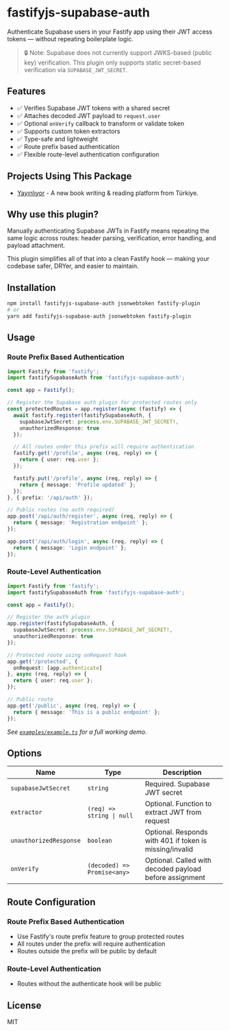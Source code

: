 # fastifyjs-supabase-auth

Authenticate Supabase users in your Fastify app using their JWT access tokens — without repeating boilerplate logic.

> 🔒 Note: Supabase does not currently support JWKS-based (public key) verification. This plugin only supports static secret-based verification via `SUPABASE_JWT_SECRET`.

## Features
- ✅ Verifies Supabase JWT tokens with a shared secret
- ✅ Attaches decoded JWT payload to `request.user`
- ✅ Optional `onVerify` callback to transform or validate token
- ✅ Supports custom token extractors
- ✅ Type-safe and lightweight
- ✅ Route prefix based authentication
- ✅ Flexible route-level authentication configuration

## Projects Using This Package

- [Yayınlıyor](https://www.yayinliyor.com/) - A new book writing & reading platform from Türkiye.

## Why use this plugin?

Manually authenticating Supabase JWTs in Fastify means repeating the same logic across routes: header parsing, verification, error handling, and payload attachment.

This plugin simplifies all of that into a clean Fastify hook — making your codebase safer, DRYer, and easier to maintain.

## Installation

```bash
npm install fastifyjs-supabase-auth jsonwebtoken fastify-plugin
# or
yarn add fastifyjs-supabase-auth jsonwebtoken fastify-plugin
```

## Usage

### Route Prefix Based Authentication

```ts
import Fastify from 'fastify';
import fastifySupabaseAuth from 'fastifyjs-supabase-auth';

const app = Fastify();

// Register the Supabase auth plugin for protected routes only
const protectedRoutes = app.register(async (fastify) => {
  await fastify.register(fastifySupabaseAuth, {
    supabaseJwtSecret: process.env.SUPABASE_JWT_SECRET!,
    unauthorizedResponse: true
  });

  // All routes under this prefix will require authentication
  fastify.get('/profile', async (req, reply) => {
    return { user: req.user };
  });

  fastify.put('/profile', async (req, reply) => {
    return { message: 'Profile updated' };
  });
}, { prefix: '/api/auth' });

// Public routes (no auth required)
app.post('/api/auth/register', async (req, reply) => {
  return { message: 'Registration endpoint' };
});

app.post('/api/auth/login', async (req, reply) => {
  return { message: 'Login endpoint' };
});
```

### Route-Level Authentication

```ts
import Fastify from 'fastify';
import fastifySupabaseAuth from 'fastifyjs-supabase-auth';

const app = Fastify();

// Register the auth plugin
app.register(fastifySupabaseAuth, {
  supabaseJwtSecret: process.env.SUPABASE_JWT_SECRET!,
  unauthorizedResponse: true
});

// Protected route using onRequest hook
app.get('/protected', {
  onRequest: [app.authenticate]
}, async (req, reply) => {
  return { user: req.user };
});

// Public route
app.get('/public', async (req, reply) => {
  return { message: 'This is a public endpoint' };
});
```

_See [`examples/example.ts`](examples/example.ts) for a full working demo._

## Options

| Name                   | Type                             | Description                                               |
|------------------------|----------------------------------|-----------------------------------------------------------|
| `supabaseJwtSecret`    | `string`                         | Required. Supabase JWT secret                             |
| `extractor`            | `(req) => string \| null`         | Optional. Function to extract JWT from request            |
| `unauthorizedResponse`| `boolean`                         | Optional. Responds with 401 if token is missing/invalid   |
| `onVerify`             | `(decoded) => Promise<any>`      | Optional. Called with decoded payload before assignment   |

## Route Configuration

### Route Prefix Based Authentication
- Use Fastify's route prefix feature to group protected routes
- All routes under the prefix will require authentication
- Routes outside the prefix will be public by default

### Route-Level Authentication
- Routes without the authenticate hook will be public

## License

MIT

